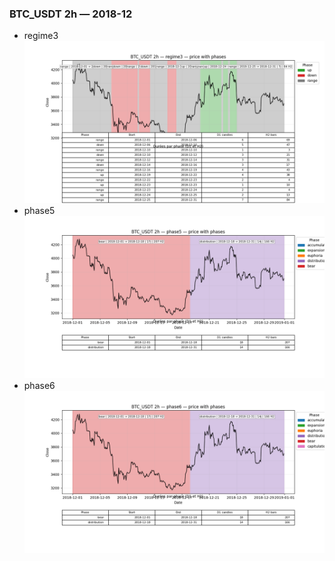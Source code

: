 ### BTC_USDT 2h — 2018-12

- regime3
![BTC_USDT_2h_regime3_2018-12_phase_price.png](outputs/fourier/phase_monthly/BTC_USDT/2h/2018/2018-12/BTC_USDT_2h_regime3_2018-12_phase_price.png)
- phase5
![BTC_USDT_2h_phase5_2018-12_phase_price.png](outputs/fourier/phase_monthly/BTC_USDT/2h/2018/2018-12/BTC_USDT_2h_phase5_2018-12_phase_price.png)
- phase6
![BTC_USDT_2h_phase6_2018-12_phase_price.png](outputs/fourier/phase_monthly/BTC_USDT/2h/2018/2018-12/BTC_USDT_2h_phase6_2018-12_phase_price.png)